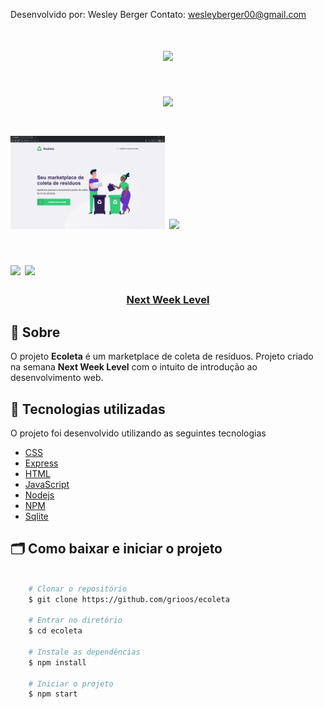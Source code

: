 Desenvolvido por: Wesley Berger 
Contato: wesleyberger00@gmail.com

<h1 align="center">
    <img src="public/assets/logo.svg">
</h1>

<h1 align="center">
    <img src="public/github/ecoleta.gif">
</h1>

<h1>
    <img src="public/git/indexpg.PNG"  width="49%" height"100%">
    <img src="public/github/create-pointpg.PNG"  width="49%" height"100%">
</h1>

<h1>
    <img src="public/github/modalpg.PNG" width="49%" height"100%">
    <img src="public/github/pontospg.PNG" width="49%" height"100%">
</h1>

<h3 align="center">
    <a href="https://nextlevelweek.com/inscricao/1?gclid=EAIaIQobChMIotuFiO_g6QIVBwiRCh0kcAbAEAAYASAAEgLgWPD_BwE">Next Week Level</a>
<h3 >

## 🔖 Sobre

O projeto **Ecoleta** é um marketplace de coleta de resíduos. Projeto criado na semana **Next Week Level** com o intuito de introdução ao desenvolvimento web.


## 🚀 Tecnologias utilizadas

O projeto foi desenvolvido utilizando as seguintes tecnologias

- [CSS](https://developer.mozilla.org/pt-BR/docs/Web/CSS)
- [Express](https://expressjs.com/pt-br/)
- [HTML](https://developer.mozilla.org/pt-BR/docs/Web/HTML)
- [JavaScript](https://www.javascript.com/)
- [Nodejs](https://nodejs.org/en/)
- [NPM](https://www.npmjs.com/)
- [Sqlite](https://www.sqlite.org/index.html)

## 🗂 Como baixar e iniciar o projeto

```bash

    # Clonar o repositório
    $ git clone https://github.com/grioos/ecoleta

    # Entrar no diretório
    $ cd ecoleta

    # Instale as dependências
    $ npm install
    
    # Iniciar o projeto
    $ npm start
